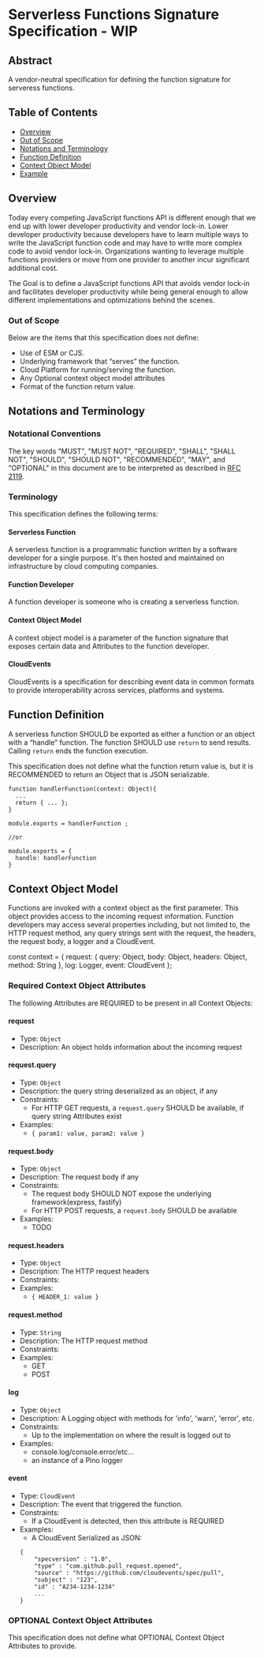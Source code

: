 # Serverless Functions Signature Specification - WIP

## Abstract

A vendor-neutral specification for defining the function signature for serveress functions.

## Table of Contents

- [Overview](#overview)
- [Out of Scope](#out-of-scope)
- [Notations and Terminology](#notations-and-terminology)
- [Function Definition](#function-definition)
- [Context Object Model](#context-attributes)
- [Example](#example)

## Overview

Today every competing JavaScript functions API is different enough that we end up with lower developer productivity and vendor lock-in. Lower developer productivity because developers have to learn multiple ways to write the JavaScript function code and may have to write more complex code to avoid vendor lock-in. Organizations wanting to leverage multiple functions providers or move from one provider to another incur significant additional cost.

The Goal is to define a JavaScript functions API that avoids vendor lock-in and facilitates developer productivity while being general enough to allow different implementations and optimizations behind the scenes.

### Out of Scope

Below are the items that this specification does not define:

- Use of ESM or CJS.
- Underlying framework that “serves” the function.
- Cloud Platform for running/serving the function.
- Any Optional context object model attributes
- Format of the function return value.

## Notations and Terminology

### Notational Conventions

The key words "MUST", "MUST NOT", "REQUIRED", "SHALL", "SHALL NOT", "SHOULD",
"SHOULD NOT", "RECOMMENDED", "MAY", and "OPTIONAL" in this document are to be
interpreted as described in [RFC 2119](https://tools.ietf.org/html/rfc2119).

### Terminology

This specification defines the following terms:

#### Serverless Function

A serverless function is a programmatic function written by a software developer for a single purpose. It's then hosted and maintained on infrastructure by cloud computing companies.

#### Function Developer

A function developer is someone who is creating a serverless function.

#### Context Object Model

A context object model is a parameter of the function signature that exposes certain data and Attributes to the function developer.

#### CloudEvents

CloudEvents is a specification for describing event data in common formats to provide interoperability across services, platforms and systems.

## Function Definition

A serverless function SHOULD be exported as either a function or an object with a “handle” function.  The function SHOULD use `return` to send results. Calling `return` ends the function execution.

This specification does not define what the function return value is, but it is RECOMMENDED to return an Object that is JSON serializable.

```
function handlerFunction(context: Object){
  ...
  return { ... };
}

module.exports = handlerFunction ;

//or

module.exports = {
  handle: handlerFunction
}
```

## Context Object Model

Functions are invoked with a context object as the first parameter. This object provides access to the incoming request information.  Function developers may access several properties including, but not limited to, the HTTP request method, any query strings sent with the request, the headers, the request body, a logger and a CloudEvent.

const context = {
  request: {
    query: Object,
    body: Object,
    headers: Object,
    method: String
  },
  log: Logger,
  event: CloudEvent
};

### Required Context Object Attributes

The following Attributes are REQUIRED to be present in all Context Objects:

#### request

- Type: `Object`
- Description: An object holds information about the incoming request

#### request.query

- Type: `Object`
- Description: the query string deserialized as an object, if any
- Constraints:
  - For HTTP GET requests, a `request.query` SHOULD be available, if query string Attributes exist
- Examples:
  - `{ param1: value, param2: value }`

#### request.body

- Type: `Object`
- Description: The request body if any
- Constraints:
  - The request body SHOULD NOT expose the underlying framework(express, fastify)
  - For HTTP POST requests, a `request.body` SHOULD be available
- Examples:
  - TODO

#### request.headers

- Type: `Object`
- Description: The HTTP request headers
- Constraints:
- Examples:
  - `{ HEADER_1: value }`

#### request.method

- Type: `String`
- Description: The HTTP request method
- Constraints:
- Examples:
  - GET
  - POST

#### log

- Type: `Object`
- Description: A Logging object with methods for 'info', 'warn', 'error', etc.
- Constraints:
  - Up to the implementation on where the result is logged out to
- Examples:
  - console.log/console.error/etc...
  - an instance of a Pino logger

#### event

- Type: `CloudEvent`
- Description: The event that triggered the function.
- Constraints:
  - If a CloudEvent is detected, then this attribute is REQUIRED
- Examples:
  - A CloudEvent Serialized as JSON:
  ```
  {
      "specversion" : "1.0",
      "type" : "com.github.pull_request.opened",
      "source" : "https://github.com/cloudevents/spec/pull",
      "subject" : "123",
      "id" : "A234-1234-1234"
      ...
  }
  ```

### OPTIONAL Context Object Attributes

This specification does not define what OPTIONAL Context Object Attributes to provide.
